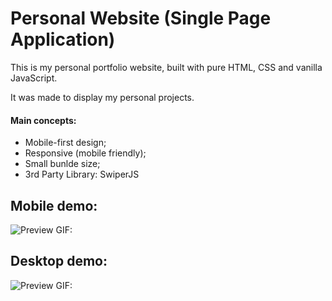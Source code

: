 # Personal Website (Single Page Application)

This is my personal portfolio website, built with pure HTML, CSS and vanilla JavaScript.

It was made to display my personal projects.

#### Main concepts:

- Mobile-first design;
- Responsive (mobile friendly);
- Small bunlde size;
- 3rd Party Library: SwiperJS

## Mobile demo:

![Preview GIF:](https://github.com/samuelfuchs/portfolio/blob/master/samuelfuchsdotcom_mobile_preview.gif)

## Desktop demo:

![Preview GIF:](https://github.com/samuelfuchs/portfolio/blob/master/samuelfuchsdotcom_desktop_preview.gif)

